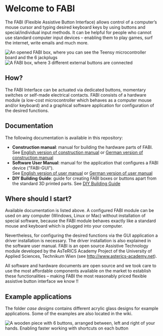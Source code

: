 # Welcome to FABI

The FABI (Flexible Assistive Button Interface) allows control of a computer’s mouse cursor and
typing desired keyboard keys by using buttons and special/individual input methods. It can be
helpful for people who cannot use standard computer input devices – enabling them to play
games, surf the internet, write emails and much more.

![An opened FABI box, where you can see the Teensy microcontroller board and the 6 jackplugs](https://github.com/asterics/FABI/blob/master/img/7.jpg "FABI box with jackplugs")
![A FABI box, where 3 different external buttons are connected](https://github.com/asterics/FABI/blob/master/img/8.jpg "FABI box with external buttons")

## How?

The FABI Interface can be actuated via dedicated buttons, momentary switches or self-made
electrical contacts. FABI consists of a hardware module (a low-cost microcontroller which behaves
as a computer mouse and/or keyboard) and a graphical software application for configuration of
the desired functions.

## Documentation
The following documentation is available in this repository:
* **Construction manual**: manual for building the hardware parts of FABI.\
See [English version of construction manual](https://github.com/asterics/FABI/blob/master/Documentation/ConstructionManual/3D-printedBox/en/FABI_ConstructionManual.pdf) or [German version of construction manual](https://github.com/asterics/FABI/blob/master/Documentation/ConstructionManual/3D-printedBox/de/FABI_Bauanleitung.pdf)
* **Software User Manual**: manual for the application that configures a FABI device ("FABI-GUI").\
See [English version of user manual](https://github.com/asterics/FABI/blob/master/Documentation/FABI_GUI_Manual/en/FABI_UserManual.pdf) or [German version of user manual](https://github.com/asterics/FABI/blob/master/Documentation/FABI_GUI_Manual/de/FABI_AnwendungsAnleitung.pdf)
* **DIY Building Guide**: guide for creating FABI boxes or buttons apart from the standard 3D printed parts. See [DIY Building Guide](https://github.com/asterics/FABI/blob/master/Documentation/ConstructionManual/SelfmadeBox/FABI_Construction_SelfmadeBox.pdf)

## Where should I start?

Available documentation is listed above. A configured FABI module can be used on any
computer (Windows, Linux or Mac) without installation of special software, because the FABI
module behaves exactly like a standard mouse and keyboard which is plugged into your computer.

Nevertheless, for configuring the desired functions via the GUI application a driver installation is
necessary. The driver installation is also explained in the software user manual.
FABI is an open source Assistive Technology module developed by the AsTeRICS Academy
Project of the University of Applied Sciences, Technikum Wien
(see http://www.asterics-academy.net).

All software and hardware documents are open source and we took care to use the most
affordable components available on the market to establish these functionalities – making FABI the
most reasonably priced flexible assistive button interface we know !!


## Example applications

The folder _case designs_ contains different acrylic glass designs for example applications.
Some of the examples are also located in the wiki.

![A wooden piece with 6 buttons, arranged between, left and right of your hands. Enabling faster working with shortcuts on each button](https://github.com/asterics/FABI/blob/master/img/2.jpg "RapidCoding prototype, powered by FABI")

